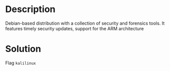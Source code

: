 # Description

Debian-based distribution with a collection of security and forensics tools. It features timely security updates, support for the ARM architecture

# Solution

 Flag `kalilinux`
